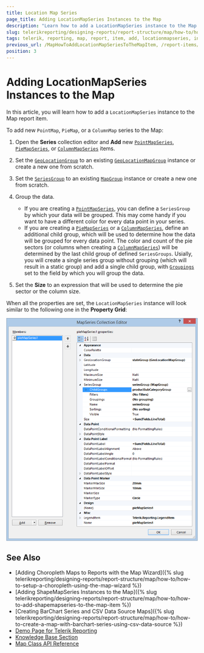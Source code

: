 ```yaml
---
title: Location Map Series
page_title: Adding LocationMapSeries Instances to the Map 
description: "Learn how to add a LocationMapSeries instance to the Map report item when using Telerik Reporting."
slug: telerikreporting/designing-reports/report-structure/map/how-to/how-to-add-locationmapseries-to-the-map-item
tags: telerik, reporting, map, report, item, add, locationmapseries, instance
previous_url: /MapHowToAddLocationMapSeriesToTheMapItem, /report-items/map/how-to/how-to-add-locationmapseries-to-the-map-item, /knowledge-base/map-add-locationmapseries
position: 3
---
```


# Adding LocationMapSeries Instances to the Map

In this article, you will learn how to add a `LocationMapSeries` instance to the Map report item.

To add new `PointMap`, `PieMap`, or a `ColumnMap` series to the Map: 

1. Open the __Series__ collection editor and __Add__ new [`PointMapSeries`](/reporting/api/Telerik.Reporting.PointMapSeries), [`PieMapSeries`](/reporting/api/Telerik.Reporting.PieMapSeries), or [`ColumnMapSeries`](/reporting/api/Telerik.Reporting.ColumnMapSeries) items. 
1. Set the [`GeoLocationGroup`](/reporting/api/Telerik.Reporting.LocationMapSeries#Telerik_Reporting_LocationMapSeries_GeoLocationGroup) to an existing [`GeoLocationMapGroup`](/reporting/api/Telerik.Reporting.GeoLocationMapGroup) instance or create a new one from scratch. 
1. Set the [`SeriesGroup`](/reporting/api/Telerik.Reporting.MapSeriesBase#Telerik_Reporting_MapSeriesBase_SeriesGroup) to an existing [`MapGroup`](/reporting/api/Telerik.Reporting.MapGroup) instance or create a new one from scratch. 
1. Group the data.

	+ If you are creating a [`PointMapSeries`](/reporting/api/Telerik.Reporting.PointMapSeries), you can define a `SeriesGroup` by which your data will be grouped. This may come handy if you want to have a different color for every data point in your series. 
	+ If you are creating a [`PieMapSeries`](/reporting/api/Telerik.Reporting.PieMapSeries) or a [`ColumnMapSeries`](/reporting/api/Telerik.Reporting.ColumnMapSeries), define an additional child group, which will be used to determine how the data will be grouped for every data point. The color and count of the pie sectors (or columns when creating a [`ColumnMapSeries`](/reporting/api/Telerik.Reporting.ColumnMapSeries)) will be determined by the last child group of defined `SeriesGroups`. Usially, you will create a single series group without grouping (which will result in a static group) and add a single child group, with [`Groupings`](/reporting/api/Telerik.Reporting.GroupBase#Telerik_Reporting_GroupBase_Groupings) set to the field by which you will group the data. 

1. Set the __Size__ to an expression that will be used to determine the pie sector or the column size. 

When all the properties are set, the `LocationMapSeries` instance will look similar to the following one in the __Property Grid__:

![Map Add Location Map Series](images/Map_AddLocationMapSeries.png)



## See Also 

* [Adding Choropleth Maps to Reports with the Map Wizard]({% slug telerikreporting/designing-reports/report-structure/map/how-to/how-to-setup-a-choropleth-using-the-map-wizard %})
* [Adding ShapeMapSeries Instances to the Map]({% slug telerikreporting/designing-reports/report-structure/map/how-to/how-to-add-shapemapseries-to-the-map-item %})
* [Creating BarChart Series and CSV Data Source Maps]({% slug telerikreporting/designing-reports/report-structure/map/how-to/how-to-create-a-map-with-barchart-series-using-csv-data-source %})
* [Demo Page for Telerik Reporting](https://demos.telerik.com/reporting) 
* [Knowledge Base Section](/knowledge-base)
* [Map Class API Reference](/api/telerik.reporting.map)
